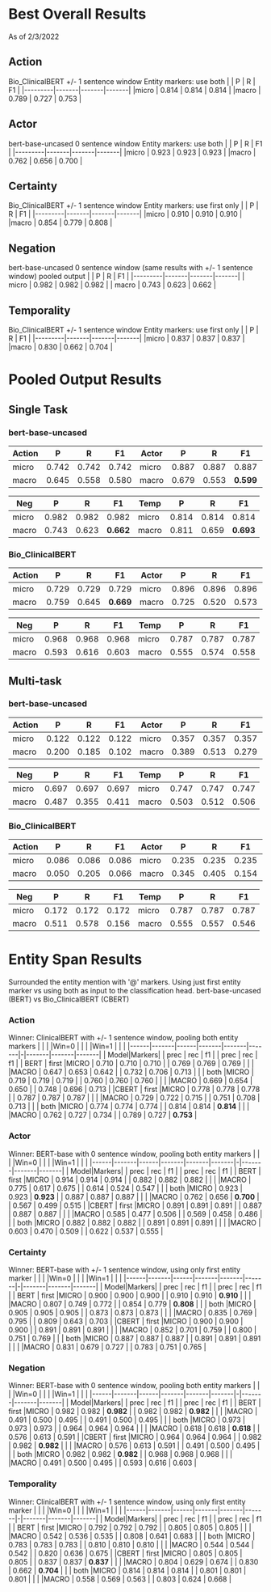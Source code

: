 # Best Overall Results
As of 2/3/2022

## Action
Bio\_ClinicalBERT
+/- 1 sentence window
Entity markers: use both
|         | P     | R     | F1    |
|---------|-------|-------|-------|
|micro    | 0.814 | 0.814 | 0.814 |
|macro    | 0.789 | 0.727 | 0.753 |


## Actor
bert-base-uncased
0 sentence window
Entity markers: use both
|         | P     | R     | F1    |
|---------|-------|-------|-------|
|micro    | 0.923 | 0.923 | 0.923 |
|macro    | 0.762 | 0.656 | 0.700 |

## Certainty
Bio\_ClinicalBERT
+/- 1 sentence window
Entity markers: use first only
|         | P     | R     | F1    |
|---------|-------|-------|-------|
|micro    | 0.910 | 0.910 | 0.910 |
|macro    | 0.854 | 0.779 | 0.808 |

## Negation
bert-base-uncased
0 sentence window (same results with +/- 1 sentence window)
pooled output
|         | P     | R     | F1    |
|---------|-------|-------|-------|
| micro   | 0.982 | 0.982 | 0.982 |
| macro   | 0.743 | 0.623 | 0.662 |

## Temporality
Bio\_ClinicalBERT
+/- 1 sentence window
Entity markers: use first only
|         | P     | R     | F1    |
|---------|-------|-------|-------|
|micro    | 0.837 | 0.837 | 0.837 |
|macro    | 0.830 | 0.662 | 0.704 |


# Pooled Output Results
## Single Task
### bert-base-uncased
| Action  | P     | R     | F1    | Actor   | P     | R     | F1    | Cert    | P     | R     | F1    |
|---------|-------|-------|-------|---------|-------|-------|-------|---------|-------|-------|-------|
| micro   | 0.742 | 0.742 | 0.742 | micro   | 0.887 | 0.887 | 0.887 | micro   | 0.837 | 0.837 | 0.837 |
| macro   | 0.645 | 0.558 | 0.580 | macro   | 0.679 | 0.553 | **0.599** | macro   | 0.667 | 0.599 | 0.625 |

| Neg     | P     | R     | F1    | Temp    | P     | R     | F1    |
|---------|-------|-------|-------|---------|-------|-------|-------|
| micro   | 0.982 | 0.982 | 0.982 | micro   | 0.814 | 0.814 | 0.814 |
| macro   | 0.743 | 0.623 | **0.662** | macro   | 0.811 | 0.659 | **0.693** |

### Bio\_ClinicalBERT

| Action  | P     | R     | F1    | Actor   | P     | R     | F1    | Cert    | P     | R     | F1    |
|---------|-------|-------|-------|---------|-------|-------|-------|---------|-------|-------|-------|
| micro   | 0.729 | 0.729 | 0.729 | micro   | 0.896 | 0.896 | 0.896 | micro   | 0.891 | 0.891 | 0.891 |
| macro   | 0.759 | 0.645 | **0.669** | macro   | 0.725 | 0.520 | 0.573 | macro   | 0.804 | 0.718 | **0.746** |

| Neg     | P     | R     | F1    | Temp    | P     | R     | F1    |
|---------|-------|-------|-------|---------|-------|-------|-------|
| micro   | 0.968 | 0.968 | 0.968 | micro   | 0.787 | 0.787 | 0.787 |
| macro   | 0.593 | 0.616 | 0.603 | macro   | 0.555 | 0.574 | 0.558 |

## Multi-task
### bert-base-uncased

| Action  | P     | R     | F1    | Actor   | P     | R     | F1    | Cert    | P     | R     | F1    |
|---------|-------|-------|-------|---------|-------|-------|-------|---------|-------|-------|-------|
| micro   | 0.122 | 0.122 | 0.122 | micro   | 0.357 | 0.357 | 0.357 | micro   | 0.665 | 0.665 | 0.665 |
| macro   | 0.200 | 0.185 | 0.102 | macro   | 0.389 | 0.513 | 0.279 | macro   | 0.399 | 0.491 | 0.401 |

| Neg     | P     | R     | F1    | Temp    | P     | R     | F1    |
|---------|-------|-------|-------|---------|-------|-------|-------|
| micro   | 0.697 | 0.697 | 0.697 | micro   | 0.747 | 0.747 | 0.747 |
| macro   | 0.487 | 0.355 | 0.411 | macro   | 0.503 | 0.512 | 0.506 |

### Bio\_ClinicalBERT

| Action  | P     | R     | F1    | Actor   | P     | R     | F1    | Cert    | P     | R     | F1    |
|---------|-------|-------|-------|---------|-------|-------|-------|---------|-------|-------|-------|
| micro   | 0.086 | 0.086 | 0.086 | micro   | 0.235 | 0.235 | 0.235 | micro   | 0.353 | 0.353 | 0.353 |
| macro   | 0.050 | 0.205 | 0.066 | macro   | 0.345 | 0.405 | 0.154 | macro   | 0.161 | 0.111 | 0.132 |

| Neg     | P     | R     | F1    | Temp    | P     | R     | F1    |
|---------|-------|-------|-------|---------|-------|-------|-------|
| micro   | 0.172 | 0.172 | 0.172 | micro   | 0.787 | 0.787 | 0.787 |
| macro   | 0.511 | 0.578 | 0.156 | macro   | 0.555 | 0.557 | 0.546 |



# Entity Span Results
Surrounded the entity mention with '@' markers.
Using just first entity marker vs using both as input to the classification head.
bert-base-uncased (BERT) vs Bio\_ClinicalBERT (CBERT)

### Action
Winner: ClinicalBERT with +/- 1 sentence window, pooling both entity markers
|      |       |      |Win=0  |       |       | |Win=1  |       |       |
|------|-------|------|-------|-------|-------|-|-------|-------|-------|
| Model|Markers|      | prec  | rec   | f1    | | prec  | rec   | f1    |
| BERT | first |MICRO | 0.710 | 0.710 | 0.710 | | 0.769 | 0.769 | 0.769 |
|      |       |MACRO | 0.647 | 0.653 | 0.642 | | 0.732 | 0.706 | 0.713 |
|      | both  |MICRO | 0.719 | 0.719 | 0.719 | | 0.760 | 0.760 | 0.760 |
|      |       |MACRO | 0.669 | 0.654 | 0.650 | | 0.748 | 0.696 | 0.713 |
|CBERT | first |MICRO | 0.778 | 0.778 | 0.778 | | 0.787 | 0.787 | 0.787 |
|      |       |MACRO | 0.729 | 0.722 | 0.715 | | 0.751 | 0.708 | 0.713 |
|      | both  |MICRO | 0.774 | 0.774 | 0.774 | | 0.814 | 0.814 | **0.814** |
|      |       |MACRO | 0.762 | 0.727 | 0.734 | | 0.789 | 0.727 | **0.753** |


### Actor
Winner: BERT-base with 0 sentence window, pooling both entity markers
|      |       |      |Win=0  |       |       | |Win=1  |       |       |
|------|-------|------|-------|-------|-------|-|-------|-------|-------|
| Model|Markers|      | prec  | rec   | f1    | | prec  | rec   | f1    |
| BERT | first |MICRO | 0.914 | 0.914 | 0.914 | | 0.882 | 0.882 | 0.882 |
|      |       |MACRO | 0.775 | 0.617 | 0.675 | | 0.614 | 0.524 | 0.547 |
|      | both  |MICRO | 0.923 | 0.923 | **0.923** | | 0.887 | 0.887 | 0.887 |
|      |       |MACRO | 0.762 | 0.656 | **0.700** | | 0.567 | 0.499 | 0.515 |
|CBERT | first |MICRO | 0.891 | 0.891 | 0.891 | | 0.887 | 0.887 | 0.887 |
|      |       |MACRO | 0.585 | 0.477 | 0.506 | | 0.569 | 0.458 | 0.486 |
|      | both  |MICRO | 0.882 | 0.882 | 0.882 | | 0.891 | 0.891 | 0.891 |
|      |       |MACRO | 0.603 | 0.470 | 0.509 | | 0.622 | 0.537 | 0.555 |


### Certainty
Winner: BERT-base with +/- 1 sentence window, using only first entity marker
|      |       |      |Win=0  |       |       | |Win=1  |       |       |
|------|-------|------|-------|-------|-------|-|-------|-------|-------|
| Model|Markers|      | prec  | rec   | f1    | | prec  | rec   | f1    |
| BERT | first |MICRO | 0.900 | 0.900 | 0.900 | | 0.910 | 0.910 | **0.910** |
|      |       |MACRO | 0.807 | 0.749 | 0.772 | | 0.854 | 0.779 | **0.808** |
|      | both  |MICRO | 0.905 | 0.905 | 0.905 | | 0.873 | 0.873 | 0.873 |
|      |       |MACRO | 0.835 | 0.769 | 0.795 | | 0.809 | 0.643 | 0.703 |
|CBERT | first |MICRO | 0.900 | 0.900 | 0.900 | | 0.891 | 0.891 | 0.891 |
|      |       |MACRO | 0.852 | 0.701 | 0.759 | | 0.800 | 0.751 | 0.769 |
|      | both  |MICRO | 0.887 | 0.887 | 0.887 | | 0.891 | 0.891 | 0.891 |
|      |       |MACRO | 0.831 | 0.679 | 0.727 | | 0.783 | 0.751 | 0.765 |


### Negation
Winner: BERT-base with 0 sentence window, pooling both entity markers
|      |       |      |Win=0  |       |       | |Win=1  |       |       |
|------|-------|------|-------|-------|-------|-|-------|-------|-------|
| Model|Markers|      | prec  | rec   | f1    | | prec  | rec   | f1    |
| BERT | first |MICRO | 0.982 | 0.982 | **0.982** | | 0.982 | 0.982 | **0.982** |
|      |       |MACRO | 0.491 | 0.500 | 0.495 | | 0.491 | 0.500 | 0.495 |
|      | both  |MICRO | 0.973 | 0.973 | 0.973 | | 0.964 | 0.964 | 0.964 |
|      |       |MACRO | 0.618 | 0.618 | **0.618** | | 0.576 | 0.613 | 0.591 |
|CBERT | first |MICRO | 0.964 | 0.964 | 0.964 | | 0.982 | 0.982 | **0.982** |
|      |       |MACRO | 0.576 | 0.613 | 0.591 | | 0.491 | 0.500 | 0.495 |
|      | both  |MICRO | 0.982 | 0.982 | **0.982** | | 0.968 | 0.968 | 0.968 |
|      |       |MACRO | 0.491 | 0.500 | 0.495 | | 0.593 | 0.616 | 0.603 |


### Temporality
Winner: ClinicalBERT with +/- 1 sentence window, using only first entity marker
|      |       |      |Win=0  |       |       | |Win=1  |       |       |
|------|-------|------|-------|-------|-------|-|-------|-------|-------|
| Model|Markers|      | prec  | rec   | f1    | | prec  | rec   | f1    |
| BERT | first |MICRO | 0.792 | 0.792 | 0.792 | | 0.805 | 0.805 | 0.805 |
|      |       |MACRO | 0.542 | 0.536 | 0.535 | | 0.808 | 0.641 | 0.683 |
|      | both  |MICRO | 0.783 | 0.783 | 0.783 | | 0.810 | 0.810 | 0.810 |
|      |       |MACRO | 0.544 | 0.544 | 0.542 | | 0.820 | 0.636 | 0.675 |
|CBERT | first |MICRO | 0.805 | 0.805 | 0.805 | | 0.837 | 0.837 | **0.837** |
|      |       |MACRO | 0.804 | 0.629 | 0.674 | | 0.830 | 0.662 | **0.704** |
|      | both  |MICRO | 0.814 | 0.814 | 0.814 | | 0.801 | 0.801 | 0.801 |
|      |       |MACRO | 0.558 | 0.569 | 0.563 | | 0.803 | 0.624 | 0.668 |
